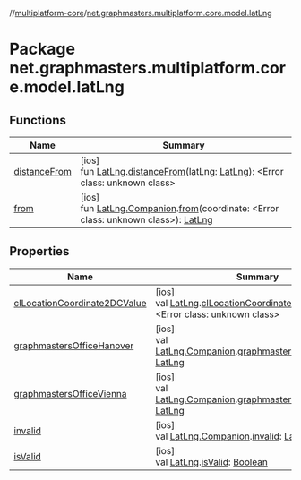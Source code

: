 //[multiplatform-core](../../index.md)/[net.graphmasters.multiplatform.core.model.latLng](index.md)

# Package net.graphmasters.multiplatform.core.model.latLng

## Functions

| Name | Summary |
|---|---|
| [distanceFrom](distance-from.md) | [ios]<br>fun [LatLng](../net.graphmasters.multiplatform.core.model/-lat-lng/index.md#94959378%2FExtensions%2F-183831061).[distanceFrom](distance-from.md)(latLng: [LatLng](../net.graphmasters.multiplatform.core.model/-lat-lng/index.md#94959378%2FExtensions%2F-183831061)): &lt;Error class: unknown class&gt; |
| [from](from.md) | [ios]<br>fun [LatLng.Companion](../net.graphmasters.multiplatform.core.model/-lat-lng/-companion/index.md#1461150996%2FExtensions%2F-183831061).[from](from.md)(coordinate: &lt;Error class: unknown class&gt;): [LatLng](../net.graphmasters.multiplatform.core.model/-lat-lng/index.md#94959378%2FExtensions%2F-183831061) |

## Properties

| Name | Summary |
|---|---|
| [clLocationCoordinate2DCValue](cl-location-coordinate2-d-c-value.md) | [ios]<br>val [LatLng](../net.graphmasters.multiplatform.core.model/-lat-lng/index.md#94959378%2FExtensions%2F-183831061).[clLocationCoordinate2DCValue](cl-location-coordinate2-d-c-value.md): &lt;Error class: unknown class&gt; |
| [graphmastersOfficeHanover](graphmasters-office-hanover.md) | [ios]<br>val [LatLng.Companion](../net.graphmasters.multiplatform.core.model/-lat-lng/-companion/index.md#1461150996%2FExtensions%2F-183831061).[graphmastersOfficeHanover](graphmasters-office-hanover.md): [LatLng](../net.graphmasters.multiplatform.core.model/-lat-lng/index.md#94959378%2FExtensions%2F-183831061) |
| [graphmastersOfficeVienna](graphmasters-office-vienna.md) | [ios]<br>val [LatLng.Companion](../net.graphmasters.multiplatform.core.model/-lat-lng/-companion/index.md#1461150996%2FExtensions%2F-183831061).[graphmastersOfficeVienna](graphmasters-office-vienna.md): [LatLng](../net.graphmasters.multiplatform.core.model/-lat-lng/index.md#94959378%2FExtensions%2F-183831061) |
| [invalid](invalid.md) | [ios]<br>val [LatLng.Companion](../net.graphmasters.multiplatform.core.model/-lat-lng/-companion/index.md#1461150996%2FExtensions%2F-183831061).[invalid](invalid.md): [LatLng](../net.graphmasters.multiplatform.core.model/-lat-lng/index.md#94959378%2FExtensions%2F-183831061) |
| [isValid](is-valid.md) | [ios]<br>val [LatLng](../net.graphmasters.multiplatform.core.model/-lat-lng/index.md#94959378%2FExtensions%2F-183831061).[isValid](is-valid.md): [Boolean](https://kotlinlang.org/api/latest/jvm/stdlib/kotlin/-boolean/index.html) |
